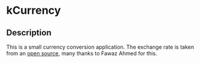 # kCurrency

## Description

This is a small currency conversion application. The exchange rate is taken from an [open source](https://github.com/fawazahmed0/currency-api), many thanks to Fawaz Ahmed for this.